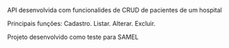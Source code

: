 API desenvolvida com funcionalides de CRUD de pacientes de um hospital
 
 Principais funções:
 Cadastro.
 Listar.
 Alterar.
 Excluir.

 
Projeto desenvolvido como teste para SAMEL
